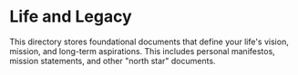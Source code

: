 # Life and Legacy

This directory stores foundational documents that define your life's vision, mission, and long-term aspirations. This includes personal manifestos, mission statements, and other "north star" documents.

